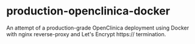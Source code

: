 # production-openclinica-docker
An attempt of a production-grade OpenClinica deployment using Docker with nginx reverse-proxy and Let's Encrypt https:// termination.
